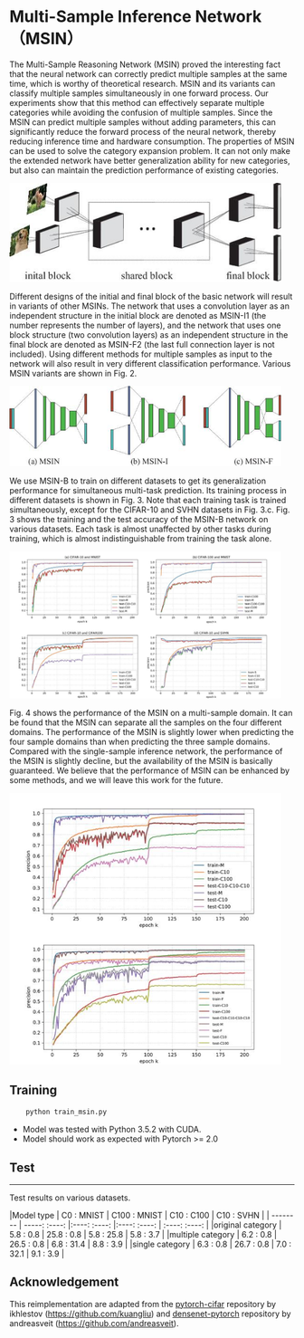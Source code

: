 # Multi-Sample Inference Network （MSIN）

The Multi-Sample Reasoning Network (MSIN) proved the interesting fact that the neural network can correctly predict multiple samples at the same time, which is worthy of theoretical research. MSIN and its variants can classify multiple samples simultaneously in one forward process. Our experiments show that this method can effectively separate multiple categories while avoiding the confusion of multiple samples. Since the MSIN can predict multiple samples without adding parameters, this can significantly reduce the forward process of the neural network, thereby reducing inference time and hardware consumption. The properties of MSIN can be used to solve the category expansion problem. It can not only make the extended network have better generalization ability for new categories, but also can maintain the prediction performance of existing categories.

<img src="https://github.com/liangdaojun/MSIN/blob/master/images/msin.jpg" width="480">

Different designs of the initial and final block of the basic network will result in variants of other MSINs. The network that uses a convolution layer as an independent structure in the initial block are denoted as MSIN-I1 (the number represents the number of layers), and the network that uses one block structure (two convolution layers) as an independent structure in the final block are denoted as MSIN-F2 (the last full connection layer is not included). Using different methods for multiple samples as input to the network will also result in very different classification performance.  Various MSIN variants are shown in Fig. 2.

<img src="https://github.com/liangdaojun/MSIN/blob/master/images/msin_var.jpg" width="480">

We use MSIN-B to train on different datasets to get its generalization performance for simultaneous multi-task prediction. Its training process in different datasets is shown in Fig. 3. Note that each training task is trained simultaneously, except for the CIFAR-10 and SVHN datasets in Fig. 3.c. Fig. 3 shows the training and the test accuracy of the MSIN-B network on various datasets. Each task is almost unaffected by other tasks during training, which is almost indistinguishable from training the task alone.

<img src="https://github.com/liangdaojun/MSIN/blob/master/images/msin_4.jpg" width="480">

Fig. 4 shows the performance of the MSIN on a multi-sample domain. It can be found that the MSIN can separate all the samples on the four different domains. The performance of the MSIN is slightly lower when predicting the four sample domains than when predicting the three sample domains. Compared with the single-sample inference network, the performance of the MSIN is slightly decline, but the availability of the MSIN is basically guaranteed. We believe that the performance of MSIN can be enhanced by some methods, and we will leave this work for the future.

<img src="https://github.com/liangdaojun/MSIN/blob/master/images/msin_mfcC.jpg" width="480">

## Training
```python
    python train_msin.py 
```

- Model was tested with Python 3.5.2 with CUDA.
- Model should work as expected with Pytorch >= 2.0

## Test
-----
Test results on various datasets. 


|Model type        | C0    : MNIST  | C100  : MNIST | C10   : C100   |  C10  : SVHN   |
| --------         | -----:  :----: |:----:  :----: |:----:   :----: | :----:  :----: |
|original category |  5.8  :  0.8   | 25.8  : 0.8   | 5.8   : 25.8   |  5.8   : 3.7   |
|multiple category |  6.2  :  0.8   | 26.5  : 0.8   | 6.8   : 31.4   |  8.8   : 3.9   |
|single   category |  6.3  :  0.8   | 26.7  : 0.8   | 7.0   : 32.1   |  9.1   : 3.9   |

## Acknowledgement
This reimplementation are adapted from the [pytorch-cifar](https://github.com/kuangliu/pytorch-cifar) repository by ikhlestov (https://github.com/kuangliu) and  [densenet-pytorch](https://github.com/andreasveit/densenet-pytorch) repository by andreasveit (https://github.com/andreasveit).
